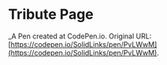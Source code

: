# Tribute Page
 _A Pen created at CodePen.io. Original URL: [https://codepen.io/SolidLinks/pen/PvLWwM](https://codepen.io/SolidLinks/pen/PvLWwM).

 